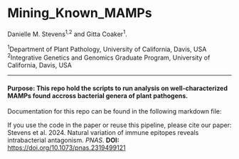 # Mining_Known_MAMPs

Danielle M. Stevens<sup>1,2</sup> and Gitta Coaker<sup>1</sup>.

<sup>1</sup>Department of Plant Pathology, University of California, Davis, USA <br />
<sup>2</sup>Integrative Genetics and Genomics Graduate Program, University of California, Davis, USA <br />

---

#### Purpose: This repo hold the scripts to run analysis on well-characterized MAMPs found accross bacterial genera of plant pathogens.

Documentation for this repo can be found in the following markdown file:

If you use the code in the paper or reuse this pipeline, please cite our paper: </br>
Stevens et al. 2024. Natural variation of immune epitopes reveals intrabacterial antagonism. _PNAS_.
__DOI:__ https://doi.org/10.1073/pnas.2319499121
